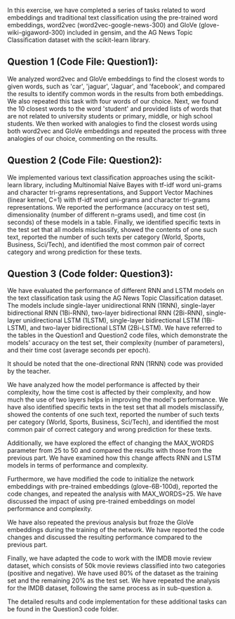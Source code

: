 In this exercise, we have completed a series of tasks related to word embeddings and traditional text classification using the pre-trained word embeddings, word2vec (word2vec-google-news-300) and GloVe (glove-wiki-gigaword-300) included in gensim, and the AG News Topic Classification dataset with the scikit-learn library.

## Question 1 (Code File: Question1):
We analyzed word2vec and GloVe embeddings to find the closest words to given words, such as 'car', 'jaguar', 'Jaguar', and 'facebook', and compared the results to identify common words in the results from both embeddings. We also repeated this task with four words of our choice. Next, we found the 10 closest words to the word 'student' and provided lists of words that are not related to university students or primary, middle, or high school students. We then worked with analogies to find the closest words using both word2vec and GloVe embeddings and repeated the process with three analogies of our choice, commenting on the results.

## Question 2 (Code File: Question2):
We implemented various text classification approaches using the scikit-learn library, including Multinomial Naïve Bayes with tf-idf word uni-grams and character tri-grams representations, and Support Vector Machines (linear kernel, C=1) with tf-idf word uni-grams and character tri-grams representations. We reported the performance (accuracy on test set), dimensionality (number of different n-grams used), and time cost (in seconds) of these models in a table. Finally, we identified specific texts in the test set that all models misclassify, showed the contents of one such text, reported the number of such texts per category (World, Sports, Business, Sci/Tech), and identified the most common pair of correct category and wrong prediction for these texts.


## Question 3 (Code folder: Question3):
We have evaluated the performance of different RNN and LSTM models on the text classification task using the AG News Topic Classification dataset. The models include single-layer unidirectional RNN (1RNN), single-layer bidirectional RNN (1Bi-RNN), two-layer bidirectional RNN (2Bi-RNN), single-layer unidirectional LSTM (1LSTM), single-layer bidirectional LSTM (1Bi-LSTM), and two-layer bidirectional LSTM (2Bi-LSTM). We have referred to the tables in the Question1 and Question2 code files, which demonstrate the models' accuracy on the test set, their complexity (number of parameters), and their time cost (average seconds per epoch).

It should be noted that the one-directional RNN (1RNN) code was provided by the teacher.

We have analyzed how the model performance is affected by their complexity, how the time cost is affected by their complexity, and how much the use of two layers helps in improving the model's performance. We have also identified specific texts in the test set that all models misclassify, showed the contents of one such text, reported the number of such texts per category (World, Sports, Business, Sci/Tech), and identified the most common pair of correct category and wrong prediction for these texts.

Additionally, we have explored the effect of changing the MAX_WORDS parameter from 25 to 50 and compared the results with those from the previous part. We have examined how this change affects RNN and LSTM models in terms of performance and complexity.

Furthermore, we have modified the code to initialize the network embeddings with pre-trained embeddings (glove-6B-100d), reported the code changes, and repeated the analysis with MAX_WORDS=25. We have discussed the impact of using pre-trained embeddings on model performance and complexity.

We have also repeated the previous analysis but froze the GloVe embeddings during the training of the network. We have reported the code changes and discussed the resulting performance compared to the previous part.

Finally, we have adapted the code to work with the IMDB movie review dataset, which consists of 50k movie reviews classified into two categories (positive and negative). We have used 80% of the dataset as the training set and the remaining 20% as the test set. We have repeated the analysis for the IMDB dataset, following the same process as in sub-question a.

The detailed results and code implementation for these additional tasks can be found in the Question3 code folder.
